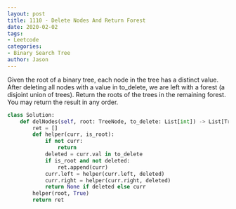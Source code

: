 ```yaml
---
layout: post
title: 1110 - Delete Nodes And Return Forest
date: 2020-02-02
tags:
- Leetcode
categories:
- Binary Search Tree
author: Jason
---
```

Given the root of a binary tree, each node in the tree has a distinct value. After deleting all nodes with a value in to_delete, we are left with a forest (a disjoint union of trees). Return the roots of the trees in the remaining forest.  You may return the result in any order.

```python
class Solution:
    def delNodes(self, root: TreeNode, to_delete: List[int]) -> List[TreeNode]:
        ret = []
        def helper(curr, is_root):
            if not curr:
                return
            deleted = curr.val in to_delete
            if is_root and not deleted:
                ret.append(curr)
            curr.left = helper(curr.left, deleted)
            curr.right = helper(curr.right, deleted)
            return None if deleted else curr
        helper(root, True)
        return ret
```
